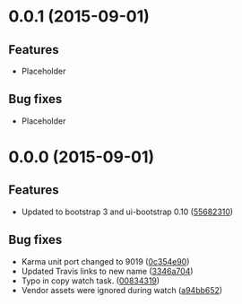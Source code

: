 # 0.0.1 (2015-09-01)

## Features

* Placeholder

## Bug fixes

* Placeholder



# 0.0.0 (2015-09-01)

## Features

* Updated to bootstrap 3 and ui-bootstrap 0.10 ([55682310](git@github.com:ngbp/ngbp/commit/55682310))

## Bug fixes

* Karma unit port changed to 9019 ([0c354e90](git@github.com:ngbp/ngbp/commit/0c354e90))
* Updated Travis links to new name ([3346a704](git@github.com:ngbp/ngbp/commit/3346a704))
* Typo in copy watch task. ([00834319](git@github.com:ngbp/ngbp/commit/00834319))
* Vendor assets were ignored during watch ([a94bb652](git@github.com:ngbp/ngbp/commit/a94bb652))

